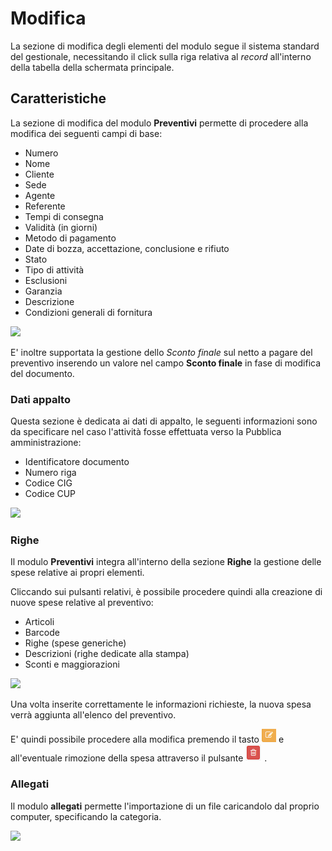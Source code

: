 # Modifica

La sezione di modifica degli elementi del modulo segue il sistema standard del gestionale, necessitando il click sulla riga relativa al _record_ all'interno della tabella della schermata principale.

## Caratteristiche

La sezione di modifica del modulo **Preventivi** permette di procedere alla modifica dei seguenti campi di base:

* Numero
* Nome
* Cliente
* Sede
* Agente
* Referente
* Tempi di consegna
* Validità (in giorni)
* Metodo di pagamento
* Date di bozza, accettazione, conclusione e rifiuto
* Stato
* Tipo di attività
* Esclusioni
* Garanzia
* Descrizione
* Condizioni generali di fornitura

![](https://firebasestorage.googleapis.com/v0/b/gitbook-x-prod.appspot.com/o/spaces%2F-LZJeLg23eVDvrCv74U7-887967055%2Fuploads%2FtfbK1yOBxTD243fcxfcW%2Ffile.png?alt=media)

E' inoltre supportata la gestione dello _Sconto finale_ sul netto a pagare del preventivo inserendo un valore nel campo **Sconto finale** in fase di modifica del documento.

### Dati appalto

Questa sezione è dedicata ai dati di appalto, le seguenti informazioni sono da specificare nel caso l'attività fosse effettuata verso la Pubblica amministrazione:

* Identificatore documento
* Numero riga
* Codice CIG
* Codice CUP

![](https://firebasestorage.googleapis.com/v0/b/gitbook-x-prod.appspot.com/o/spaces%2F-LZJeLg23eVDvrCv74U7-887967055%2Fuploads%2FjeLxSduV7fkcNAgzfJFI%2Ffile.png?alt=media)

### Righe

Il modulo **Preventivi** integra all'interno della sezione **Righe** la gestione delle spese relative ai propri elementi.

Cliccando sui pulsanti relativi, è possibile procedere quindi alla creazione di nuove spese relative al preventivo:

* Articoli
* Barcode
* Righe (spese generiche)
* Descrizioni (righe dedicate alla stampa)
* Sconti e maggiorazioni

![](https://firebasestorage.googleapis.com/v0/b/gitbook-x-prod.appspot.com/o/spaces%2F-LZJeLg23eVDvrCv74U7-887967055%2Fuploads%2FqjrgVWMbXjPedew2TVVu%2Ffile.png?alt=media)

Una volta inserite correttamente le informazioni richieste, la nuova spesa verrà aggiunta all'elenco del preventivo.

E' quindi possibile procedere alla modifica premendo il tasto ![](../../../.gitbook/assets/modificagiallo.png) e all'eventuale rimozione della spesa attraverso il pulsante ![](../../../.gitbook/assets/Rosso.png) .

### Allegati

Il modulo **allegati** permette l'importazione di un file caricandolo dal proprio computer, specificando la categoria.

![](https://firebasestorage.googleapis.com/v0/b/gitbook-x-prod.appspot.com/o/spaces%2F-LZJeLg23eVDvrCv74U7-887967055%2Fuploads%2FGGlUqrDQK2qi3drA4z0P%2Ffile.png?alt=media)

